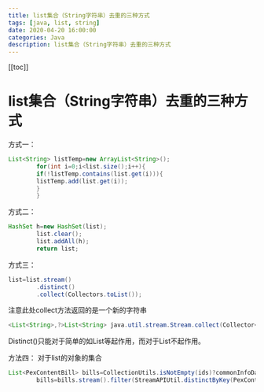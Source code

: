 ```yaml
---
title: list集合（String字符串）去重的三种方式
tags: [java, list, string]
date: 2020-04-20 16:00:00
categories: Java
description: list集合（String字符串）去重的三种方式
---
```


[[toc]]

# list集合（String字符串）去重的三种方式

方式一：

```java
List<String> listTemp=new ArrayList<String>();
        for(int i=0;i<list.size();i++){
        if(!listTemp.contains(list.get(i))){
        listTemp.add(list.get(i));
        }
        } 
``` 

方式二：

```java
HashSet h=new HashSet(list);
        list.clear();
        list.addAll(h);
        return list;
```

方式三：

```java
list=list.stream()
        .distinct()
        .collect(Collectors.toList());
```

注意此处collect方法返回的是一个新的字符串

```java
<List<String>,?>List<String> java.util.stream.Stream.collect(Collector<? super String,?,List<String>>collector)
```

Distinct()只能对于简单的如List<int>等起作用，而对于List<T>不起作用。

方法四：
对于list的对象的集合

```java
List<PexContentBill> bills=CollectionUtils.isNotEmpty(ids)?commonInfoDao.listBillDataByIds(ids):new ArrayList<>();
        bills=bills.stream().filter(StreamAPIUtil.distinctByKey(PexContentBill::getBillId)).collect(Collectors.toList());
```

